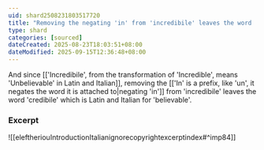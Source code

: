 ```yaml
---
uid: shard2508231803517720
title: "Removing the negating 'in' from 'incredibile' leaves the word 'credibile' which is Latin and Italian for 'believable'"
type: shard
categories: [sourced]
dateCreated: 2025-08-23T18:03:51+08:00
dateModified: 2025-09-15T12:36:48+08:00
---
```

And since [['Incredibile', from the transformation of 'Incredible', means 'Unbelievable' in Latin and Italian]], removing the [['In' is a prefix, like 'un', it negates the word it is attached to|negating 'in']] from 'incredibile' leaves the word 'credibile' which is Latin and Italian for 'believable'. 

### Excerpt
![[eleftheriouIntroductionItalianignorecopyrightexcerptindex#^imp84]]